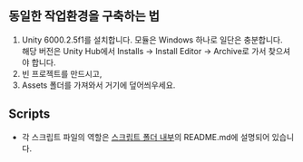 ## 동일한 작업환경을 구축하는 법
1. Unity 6000.2.5f1를 설치합니다. 모듈은 Windows 하나로 일단은 충분합니다.  
   해당 버전은 Unity Hub에서 Installs -> Install Editor -> Archive로 가서 찾으셔야 합니다.
3. 빈 프로젝트를 만드시고,
4. Assets 폴더를 가져와서 거기에 덮어씌우세요.

## Scripts
- 각 스크립트 파일의 역할은 [스크립트 폴더 내부]의 README.md에 설명되어 있습니다.



[스크립트 폴더 내부]: Assets/TD_DroneControl/
